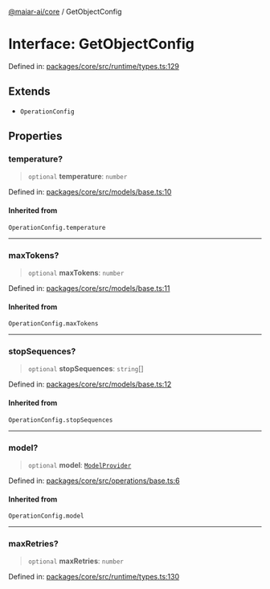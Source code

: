 [@maiar-ai/core](../index.md) / GetObjectConfig

# Interface: GetObjectConfig

Defined in: [packages/core/src/runtime/types.ts:129](https://github.com/UraniumCorporation/maiar-ai/blob/main/packages/core/src/runtime/types.ts#L129)

## Extends

- `OperationConfig`

## Properties

### temperature?

> `optional` **temperature**: `number`

Defined in: [packages/core/src/models/base.ts:10](https://github.com/UraniumCorporation/maiar-ai/blob/main/packages/core/src/models/base.ts#L10)

#### Inherited from

`OperationConfig.temperature`

***

### maxTokens?

> `optional` **maxTokens**: `number`

Defined in: [packages/core/src/models/base.ts:11](https://github.com/UraniumCorporation/maiar-ai/blob/main/packages/core/src/models/base.ts#L11)

#### Inherited from

`OperationConfig.maxTokens`

***

### stopSequences?

> `optional` **stopSequences**: `string`[]

Defined in: [packages/core/src/models/base.ts:12](https://github.com/UraniumCorporation/maiar-ai/blob/main/packages/core/src/models/base.ts#L12)

#### Inherited from

`OperationConfig.stopSequences`

***

### model?

> `optional` **model**: [`ModelProvider`](ModelProvider.md)

Defined in: [packages/core/src/operations/base.ts:6](https://github.com/UraniumCorporation/maiar-ai/blob/main/packages/core/src/operations/base.ts#L6)

#### Inherited from

`OperationConfig.model`

***

### maxRetries?

> `optional` **maxRetries**: `number`

Defined in: [packages/core/src/runtime/types.ts:130](https://github.com/UraniumCorporation/maiar-ai/blob/main/packages/core/src/runtime/types.ts#L130)
